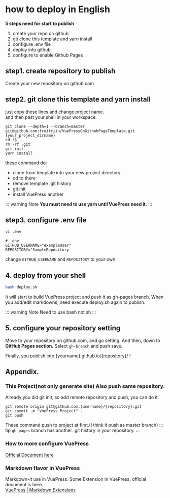 # how to deploy in English
**5 steps need for start to publish**

1. create your repo on github
1. git clone this template and yarn install
1. configure .env file
1. deploy into github
1. configure to enable Github Pages 


## step1. create repository to publish
Create your new repository on github.com

## step2. git clone this template and yarn install
just copy these lines and change project name.  
and then past your shell in your workspace.
```
git clone --depth=1 --branch=master git@github.com:fruitriin/VuePressOnGithubPageTemplate.git {your_project_dirname}
cd !$
rm -rf .git 
git init 
yarn install
```
these command do:
- clone from template into your new project directory
- cd to there
- remove template .git history
- git init
- install VuePress another 

::: warning Note
**You must need to use yarn until VuePress need it.**
:::


## step3. configure .env file
```bash
vi .env

```

```
# .env
GITHUB_USERNAME="exampleUser"
REPOSITORY="SampleRepository
```
change `GITHUB_USERNAME` and `REPOSITORY` to your own.


## 4. deploy from your shell
```bash
bash deploy.sh
```
It will start to build VuePress project and push it as gh-pages branch.
When you add/edit markdowns, need execute deploy.sh again to publish. 

::: warning Note
Need to use bash not sh
:::

## 5. configure your repository setting 
Move to your repository on github.com, and go setting.
And then, down to **GitHub Pages section.**
Select `gh-branch` and push save.

Finally, you publish into {yourname}.github.io/{repository}/ !

## Appendix.
### This Project(not only generate site) Also push same repository.

Already you did git init, so add remote repository and push, you can do it.

```
git remote origin git@github.com:{username}/{repository}.git 
git commit -m "VuePress Project" .
git push
```

These command push to project at first.(I think it push as master branch)
::: tip
`gh-pages` branch has another .git history in your repository.
:::
### How to more configure VuePress

[Official Document here](https://vuepress.vuejs.org/guide/basic-config.html)

### Markdown flavor in VuePress
Markdown-it use in VuePress.
Some Extension in VuePress, official document is here.  
[VuePress \| Markdown Extensions](https://vuepress.vuejs.org/guide/markdown.html)


